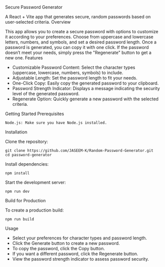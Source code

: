 Secure Password Generator

A React + Vite app that generates secure, random passwords based on user-selected criteria.
Overview

This app allows you to create a secure password with options to customize it according to your preferences. Choose from uppercase and lowercase letters, numbers, and symbols, and set a desired password length. Once a password is generated, you can copy it with one click. If the password doesn’t meet your needs, simply press the "Regenerate" button to get a new one.
Features

 - Customizable Password Content:
        Select the character types (uppercase, lowercase, numbers, symbols) to include.
 -  Adjustable Length:
        Set the password length to fit your needs.
 -  One-Click Copy:
        Easily copy the generated password to your clipboard.
 -   Password Strength Indicator:
        Displays a message indicating the security level of the generated password.
 -  Regenerate Option:
        Quickly generate a new password with the selected criteria.

Getting Started
Prerequisites

    Node.js: Make sure you have Node.js installed.

Installation

Clone the repository:

    git clone https://github.com/JASEEM-K/Random-Password-Generator.git
    cd password-generator

Install dependencies:

    npm install

Start the development server:

    npm run dev

Build for Production

To create a production build:

    npm run build

Usage

   - Select your preferences for character types and password length.
   - Click the Generate button to create a new password.
   - To copy the password, click the Copy button.
   - If you want a different password, click the Regenerate button.
   -  View the password strength indicator to assess password security.
